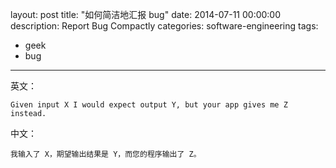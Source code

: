 ﻿layout: post
title: "如何简洁地汇报 bug"
date: 2014-07-11 00:00:00
description: Report Bug Compactly
categories: software-engineering
tags:
- geek
- bug
---
英文：

    Given input X I would expect output Y, but your app gives me Z instead. 

中文：

    我输入了 X，期望输出结果是 Y，而您的程序输出了 Z。
